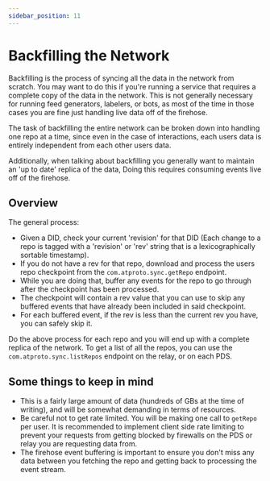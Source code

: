 ```yaml
---
sidebar_position: 11
---
```


# Backfilling the Network

Backfilling is the process of syncing all the data in the network from scratch.
You may want to do this if you're running a service that requires a complete
copy of the data in the network. This is not generally necessary for running
feed generators, labelers, or bots, as most of the time in those cases you are
fine just handling live data off of the firehose.

The task of backfilling the entire network can be broken down into
handling one repo at a time, since even in the case of interactions, each users
data is entirely independent from each other users data.

Additionally, when talking about backfilling you generally want to maintain an
'up to date' replica of the data, Doing this requires consuming events live off
of the firehose.

## Overview

The general process:

- Given a DID, check your current 'revision' for that DID (Each change to a repo
  is tagged with a 'revision' or 'rev' string that is a lexicographically
  sortable timestamp).
- If you do not have a rev for that repo, download and
  process the users repo checkpoint from the `com.atproto.sync.getRepo` endpoint.
- While you are doing that, buffer any events for the repo to go through after
  the checkpoint has been processed.
- The checkpoint will contain a rev value that
  you can use to skip any buffered events that have already been included in said
  checkpoint.
- For each buffered event, if the rev is less than the current rev
  you have, you can safely skip it.

Do the above process for each repo and you will end up with a complete replica
of the network. To get a list of all the repos, you can use the
`com.atproto.sync.listRepos` endpoint on the relay, or on each PDS.

## Some things to keep in mind

- This is a fairly large amount of data (hundreds of GBs at the time of
  writing), and will be somewhat demanding in terms of resources.
- Be careful not to get rate limited. You will be making one call to `getRepo`
  per user. It is recommended to implement client side rate limiting to prevent
  your requests from getting blocked by firewalls on the PDS or relay you are
  requesting data from.
- The firehose event buffering is important to ensure you don't miss any data
  between you fetching the repo and getting back to processing the event
  stream.
